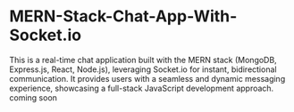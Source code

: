 # MERN-Stack-Chat-App-With-Socket.io
This is a real-time chat application built with the MERN stack (MongoDB, Express.js, React, Node.js), leveraging Socket.io for instant, bidirectional communication. It provides users with a seamless and dynamic messaging experience, showcasing a full-stack JavaScript development approach.
coming soon

